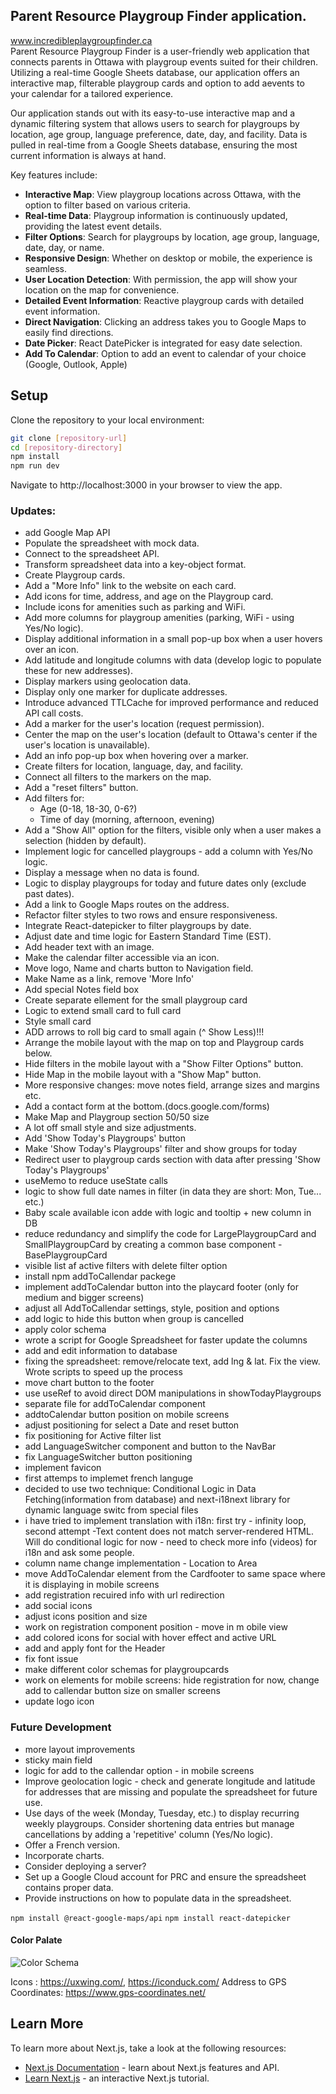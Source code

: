 ## Parent Resource Playgroup Finder application. 
www.incredibleplaygroupfinder.ca <br>
 Parent Resource Playgroup Finder is a user-friendly web application that connects parents in Ottawa with playgroup events suited for their children. Utilizing a real-time Google Sheets database, our application offers an interactive map, filterable playgroup cards and option to add aevents to your calendar for a tailored experience.


Our application stands out with its easy-to-use interactive map and a dynamic filtering system that allows users to search for playgroups by location, age group, language preference, date, day, and facility. Data is pulled in real-time from a Google Sheets database, ensuring the most current information is always at hand.

Key features include:
- **Interactive Map**: View playgroup locations across Ottawa, with the option to filter based on various criteria.
- **Real-time Data**: Playgroup information is continuously updated, providing the latest event details.
- **Filter Options**: Search for playgroups by location, age group, language, date, day, or name.
- **Responsive Design**: Whether on desktop or mobile, the experience is seamless.
- **User Location Detection**: With permission, the app will show your location on the map for convenience.
- **Detailed Event Information**: Reactive playgroup cards with detailed event information.
- **Direct Navigation**: Clicking an address takes you to Google Maps to easily find directions.
- **Date Picker**: React DatePicker is integrated for easy date selection.
- **Add To Calendar**: Option to add an event to calendar of your choice (Google, Outlook, Apple)


## Setup

Clone the repository to your local environment:

```bash
git clone [repository-url]
cd [repository-directory]
npm install
npm run dev
```
Navigate to http://localhost:3000 in your browser to view the app.


### Updates:
- add Google Map API
- Populate the spreadsheet with mock data.
- Connect to the spreadsheet API.
- Transform spreadsheet data into a key-object format.
- Create Playgroup cards.
- Add a "More Info" link to the website on each card.
- Add icons for time, address, and age on the Playgroup card.
- Include icons for amenities such as parking and WiFi.
- Add more columns for playgroup amenities (parking, WiFi - using Yes/No logic).
- Display additional information in a small pop-up box when a user hovers over an icon.
- Add latitude and longitude columns with data (develop logic to populate these for new addresses).
- Display markers using geolocation data.
- Display only one marker for duplicate addresses.
- Introduce advanced TTLCache for improved performance and reduced API call costs.
- Add a marker for the user's location (request permission).
- Center the map on the user's location (default to Ottawa's center if the user's location is unavailable).
- Add an info pop-up box when hovering over a marker.
- Create filters for location, language, day, and facility.
- Connect all filters to the markers on the map.
- Add a "reset filters" button.
- Add filters for:
  - Age (0-18, 18-30, 0-6?)
  - Time of day (morning, afternoon, evening)
- Add a "Show All" option for the filters, visible only when a user makes a selection (hidden by default).
- Implement logic for cancelled playgroups - add a column with Yes/No logic.
- Display a message when no data is found.
- Logic to display playgroups for today and future dates only (exclude past dates).
- Add a link to Google Maps routes on the address.
- Refactor filter styles to two rows and ensure responsiveness.
- Integrate React-datepicker to filter playgroups by date.
- Adjust date and time logic for Eastern Standard Time (EST).
- Add header text with an image.
- Make the calendar filter accessible via an icon.
- Move logo, Name and charts button to Navigation field.
- Make Name as a link, remove 'More Info'
- Add special Notes field box
- Create separate ellement for the small playgroup card
- Logic to extend small card to full card
- Style small card
- ADD arrows to roll big card to small again (^ Show Less)!!!
- Arrange the mobile layout with the map on top and Playgroup cards below.
- Hide filters in the mobile layout with a "Show Filter Options" button.
- Hide Map in the mobile layout with a "Show Map" button.
- More responsive changes: move notes field, arrange sizes and margins etc.
- Add a contact form at the bottom.(docs.google.com/forms)
- Make Map and Playgroup section 50/50 size
- A lot off small style and size adjustments.
- Add 'Show Today's Playgroups' button
- Make 'Show Today's Playgroups' filter and show groups for today
- Redirect user to playgroup cards section with data after pressing 'Show Today's Playgroups'
-  useMemo to reduce useState calls
- logic to show full date names in filter (in data they are short: Mon, Tue... etc.)
- Baby scale available icon adde with logic and tooltip + new column in DB
- reduce redundancy and simplify the code for LargePlaygroupCard and SmallPlaygroupCard by creating a common base component - BasePlaygroupCard
- visible list af active filters with delete filter option
- install npm addToCallendar packege
- implement addToCalendar button into the playcard footer (only for medium and bigger screens)
- adjust all AddToCallendar settings, style, position and options
- add logic to hide this button when group is cancelled
- apply color schema
- wrote a script for Google Spreadsheet for faster update the columns
- add and edit information to database
- fixing the spreadsheet: remove/relocate text, add lng & lat. Fix the view. Wrote scripts to speed up the process
- move chart button to the footer
- use useRef to avoid direct DOM manipulations in showTodayPlaygroups
- separate file for addToCalendar component
- addtoCalendar button position on mobile screens
- adjust positioning for select a Date and reset button
- fix positioning for Active filter list
- add LanguageSwitcher component and button to the NavBar
- fix LanguageSwitcher button positioning
- implement favicon
- first attemps to implemet french languge
- decided to use two technique: Conditional Logic in Data Fetching(information from database) and next-i18next library for dynamic language switc from special files
- i have tried to implement translation with i18n: first try - infinity loop, second attempt -Text content does not match server-rendered HTML. Will do conditional logic for now - need to check more info (videos) for i18n and ask some people. 
- column name change implementation - Location to Area
- move AddToCalendar element from the Cardfooter to same space where it is displaying in mobile screens
- add registration recuired info with url redirection
- add social icons
- adjust icons position and size
- work on registration component position - move in m
obile view
- add colored icons for social with hover effect and active URL
- add and apply font for the Header
- fix font issue
- make different color schemas for playgroupcards
- work on elements for mobile screens: hide registration for now, change add to callendar button size on smaller screens
- update logo icon


### Future Development
- more layout improvements
- sticky main field
- logic for add to the callendar option - in mobile screens
- Improve geolocation logic - check and generate longitude and latitude for addresses that are missing and populate the spreadsheet for future use.
- Use days of the week (Monday, Tuesday, etc.) to display recurring weekly playgroups. Consider shortening data entries but manage cancellations by adding a 'repetitive' column (Yes/No logic).
- Offer a French version.
- Incorporate charts.
- Consider deploying a server?
- Set up a Google Cloud account for PRC and ensure the spreadsheet contains proper data.
- Provide instructions on how to populate data in the spreadsheet.

```npm install @react-google-maps/api```
```npm install react-datepicker``` <br> 

#### Color Palate
![Color Schema](./public/ColorPalate.png)

Icons : https://uxwing.com/, https://iconduck.com/
Address to GPS Coordinates: https://www.gps-coordinates.net/ 

## Learn More

To learn more about Next.js, take a look at the following resources:

- [Next.js Documentation](https://nextjs.org/docs) - learn about Next.js features and API.
- [Learn Next.js](https://nextjs.org/learn) - an interactive Next.js tutorial.